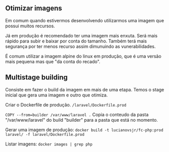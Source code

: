 ## Otimizar imagens

Em comum quando estivermos desenvolvendo utilizarmos uma imagem que possui muitos recursos.

Já em produção é recomendado ter uma imagem mais enxuta.
Será mais rápido para subir e baixar por conta do tamanho.
Também terá mais segurança por ter menos recurso assim dimunuindo as vunerabilidades.

É comum utilizar a imagem alpine do linux em produção, que é uma versão mais pequena mas que "da conta do recado".

## Multistage building
Consiste em fazer o build da imagem em mais de uma etapa.
Temos o stage inicial que gera uma imagem e outro que otimiza.

Criar o Dockerfile de produção. `/laravel/Dockerfile.prod`

`COPY --from=builder /var/www/laravel .`
Copia o conteudo da pasta "/var/www/laravel" do build "builder" para a pasta que está no momento.

Gerar uma imagem de produção: `docker build -t lucianovsjr/fc-php:prod laravel/ -f laravel/Dockerfile.prod`

Listar imagens: `docker images | grep php`
